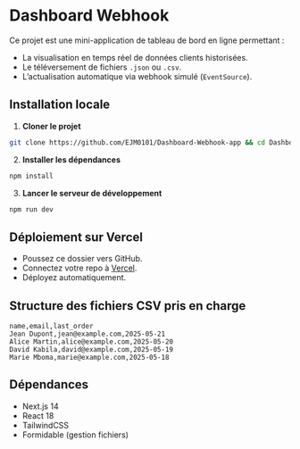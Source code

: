 # Dashboard Webhook

Ce projet est une mini-application de tableau de bord en ligne permettant :

- La visualisation en temps réel de données clients historisées.
- Le téléversement de fichiers `.json` ou `.csv`.
- L’actualisation automatique via webhook simulé (`EventSource`).

## Installation locale

1. **Cloner le projet**  
```bash
git clone https://github.com/EJM0101/Dashboard-Webhook-app && cd Dashboard-Webhook-app
```

2. **Installer les dépendances**  
```bash
npm install
```

3. **Lancer le serveur de développement**  
```bash
npm run dev
```

## Déploiement sur Vercel

- Poussez ce dossier vers GitHub.
- Connectez votre repo à [Vercel](https://vercel.com/).
- Déployez automatiquement.

## Structure des fichiers CSV pris en charge

```csv
name,email,last_order
Jean Dupont,jean@example.com,2025-05-21
Alice Martin,alice@example.com,2025-05-20
David Kabila,david@example.com,2025-05-19
Marie Mboma,marie@example.com,2025-05-18
```

## Dépendances

- Next.js 14
- React 18
- TailwindCSS
- Formidable (gestion fichiers)
